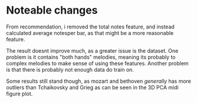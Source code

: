 # Noteable changes

From recommendation, i removed the total notes feature, and instead calculated average notesper bar, as that might be a more reasonable feature.

The result doesnt improve much, as a greater issue is the dataset. One problem is it contains "both hands" melodies, meaning its probably to complex melodies to make sense of using these features. Another problem is that there is probably not enough data do train on.

Some results still stand though, as mozart and bethoven _generally_ has more outliers than Tchaikovsky and Grieg as can be seen in the 3D PCA midi figure plot.
